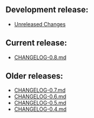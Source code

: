 ## Development release:
  * [Unreleased Changes][0]

## Current release:
  * [CHANGELOG-0.8.md][8]

## Older releases:
  * [CHANGELOG-0.7.md][7]
  * [CHANGELOG-0.6.md][6]
  * [CHANGELOG-0.5.md][5]
  * [CHANGELOG-0.4.md][4]

[0]: https://github.com/vmware/octant/blob/master/changelogs/unreleased
[4]: https://github.com/vmware/octant/blob/master/changelogs/CHANGELOG-0.4.md
[5]: https://github.com/vmware/octant/blob/master/changelogs/CHANGELOG-0.5.md
[6]: https://github.com/vmware/octant/blob/master/changelogs/CHANGELOG-0.6.md
[7]: https://github.com/vmware/octant/blob/master/changelogs/CHANGELOG-0.7.md
[8]: https://github.com/vmware/octant/blob/master/changelogs/CHANGELOG-0.8.md
